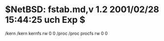 #	$NetBSD: fstab.md,v 1.2 2001/02/28 15:44:25 uch Exp $
/kern	/kern	kernfs	rw	0 0
/proc	/proc	procfs	rw	0 0
